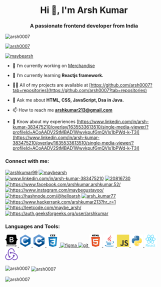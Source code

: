 <h1 align="center">Hi 👋, I'm Arsh Kumar</h1>
<h3 align="center">A passionate frontend developer from India</h3>

<p align="left"> <img src="https://komarev.com/ghpvc/?username=arsh0007&label=Profile%20views&color=0e75b6&style=flat" alt="arsh0007" /> </p>

<p align="left"> <a href="https://github.com/ryo-ma/github-profile-trophy"><img src="https://github-profile-trophy.vercel.app/?username=arsh0007" alt="arsh0007" /></a> </p>

<p align="left"> <a href="https://twitter.com/maybearsh" target="blank"><img src="https://img.shields.io/twitter/follow/maybearsh?logo=twitter&style=for-the-badge" alt="maybearsh" /></a> </p>

- 🔭 I’m currently working on [Merchandise](https://arsh0007.github.io/Merchandise/)

- 🌱 I’m currently learning **Reactjs framework.**

- 👨‍💻 All of my projects are available at [https://github.com/arsh0007?tab=repositories](https://github.com/arsh0007?tab=repositories)

- 💬 Ask me about **HTML, CSS, JavaScript, Dsa in Java.**

- 📫 How to reach me **arshkumar213@gmail.com**

- 📄 Know about my experiences [https://www.linkedin.com/in/arsh-kumar-383475210/overlay/1635533613510/single-media-viewer/?profileId=ACoAADV2StMBAD1WwvkpufGmQVIs1bPWd-k-T3I](https://www.linkedin.com/in/arsh-kumar-383475210/overlay/1635533613510/single-media-viewer/?profileId=ACoAADV2StMBAD1WwvkpufGmQVIs1bPWd-k-T3I)

<h3 align="left">Connect with me:</h3>
<p align="left">
<a href="https://codepen.io/arshkumar99" target="blank"><img align="center" src="https://raw.githubusercontent.com/rahuldkjain/github-profile-readme-generator/master/src/images/icons/Social/codepen.svg" alt="arshkumar99" height="30" width="40" /></a>
<a href="https://twitter.com/maybearsh" target="blank"><img align="center" src="https://raw.githubusercontent.com/rahuldkjain/github-profile-readme-generator/master/src/images/icons/Social/twitter.svg" alt="maybearsh" height="30" width="40" /></a>
<a href="https://linkedin.com/in/www.linkedin.com/in/arsh-kumar-383475210" target="blank"><img align="center" src="https://raw.githubusercontent.com/rahuldkjain/github-profile-readme-generator/master/src/images/icons/Social/linked-in-alt.svg" alt="www.linkedin.com/in/arsh-kumar-383475210" height="30" width="40" /></a>
<a href="https://stackoverflow.com/users/20816730" target="blank"><img align="center" src="https://raw.githubusercontent.com/rahuldkjain/github-profile-readme-generator/master/src/images/icons/Social/stack-overflow.svg" alt="20816730" height="30" width="40" /></a>
<a href="https://fb.com/https://www.facebook.com/arshkumar.arshkumar.52/" target="blank"><img align="center" src="https://raw.githubusercontent.com/rahuldkjain/github-profile-readme-generator/master/src/images/icons/Social/facebook.svg" alt="https://www.facebook.com/arshkumar.arshkumar.52/" height="30" width="40" /></a>
<a href="https://instagram.com/https://www.instagram.com/maybegustavoo/" target="blank"><img align="center" src="https://raw.githubusercontent.com/rahuldkjain/github-profile-readme-generator/master/src/images/icons/Social/instagram.svg" alt="https://www.instagram.com/maybegustavoo/" height="30" width="40" /></a>
<a href="https://hashnode.com/https://hashnode.com/@helloarsh" target="blank"><img align="center" src="https://raw.githubusercontent.com/rahuldkjain/github-profile-readme-generator/master/src/images/icons/Social/hashnode.svg" alt="https://hashnode.com/@helloarsh" height="30" width="40" /></a>
<a href="https://www.codechef.com/users/arsh_kumar77" target="blank"><img align="center" src="https://cdn.jsdelivr.net/npm/simple-icons@3.1.0/icons/codechef.svg" alt="arsh_kumar77" height="30" width="40" /></a>
<a href="https://www.hackerrank.com/https://www.hackerrank.com/arshkumar213?hr_r=1" target="blank"><img align="center" src="https://raw.githubusercontent.com/rahuldkjain/github-profile-readme-generator/master/src/images/icons/Social/hackerrank.svg" alt="https://www.hackerrank.com/arshkumar213?hr_r=1" height="30" width="40" /></a>
<a href="https://www.leetcode.com/https://leetcode.com/maybe_arsh/" target="blank"><img align="center" src="https://raw.githubusercontent.com/rahuldkjain/github-profile-readme-generator/master/src/images/icons/Social/leet-code.svg" alt="https://leetcode.com/maybe_arsh/" height="30" width="40" /></a>
<a href="https://auth.geeksforgeeks.org/user/https://auth.geeksforgeeks.org/user/arshkumar" target="blank"><img align="center" src="https://raw.githubusercontent.com/rahuldkjain/github-profile-readme-generator/master/src/images/icons/Social/geeks-for-geeks.svg" alt="https://auth.geeksforgeeks.org/user/arshkumar" height="30" width="40" /></a>
</p>

<h3 align="left">Languages and Tools:</h3>
<p align="left"> <a href="https://getbootstrap.com" target="_blank" rel="noreferrer"> <img src="https://raw.githubusercontent.com/devicons/devicon/master/icons/bootstrap/bootstrap-plain-wordmark.svg" alt="bootstrap" width="40" height="40"/> </a> <a href="https://www.cprogramming.com/" target="_blank" rel="noreferrer"> <img src="https://raw.githubusercontent.com/devicons/devicon/master/icons/c/c-original.svg" alt="c" width="40" height="40"/> </a> <a href="https://www.w3schools.com/cpp/" target="_blank" rel="noreferrer"> <img src="https://raw.githubusercontent.com/devicons/devicon/master/icons/cplusplus/cplusplus-original.svg" alt="cplusplus" width="40" height="40"/> </a> <a href="https://www.w3schools.com/css/" target="_blank" rel="noreferrer"> <img src="https://raw.githubusercontent.com/devicons/devicon/master/icons/css3/css3-original-wordmark.svg" alt="css3" width="40" height="40"/> </a> <a href="https://www.figma.com/" target="_blank" rel="noreferrer"> <img src="https://www.vectorlogo.zone/logos/figma/figma-icon.svg" alt="figma" width="40" height="40"/> </a> <a href="https://git-scm.com/" target="_blank" rel="noreferrer"> <img src="https://www.vectorlogo.zone/logos/git-scm/git-scm-icon.svg" alt="git" width="40" height="40"/> </a> <a href="https://www.w3.org/html/" target="_blank" rel="noreferrer"> <img src="https://raw.githubusercontent.com/devicons/devicon/master/icons/html5/html5-original-wordmark.svg" alt="html5" width="40" height="40"/> </a> <a href="https://www.java.com" target="_blank" rel="noreferrer"> <img src="https://raw.githubusercontent.com/devicons/devicon/master/icons/java/java-original.svg" alt="java" width="40" height="40"/> </a> <a href="https://developer.mozilla.org/en-US/docs/Web/JavaScript" target="_blank" rel="noreferrer"> <img src="https://raw.githubusercontent.com/devicons/devicon/master/icons/javascript/javascript-original.svg" alt="javascript" width="40" height="40"/> </a> <a href="https://www.python.org" target="_blank" rel="noreferrer"> <img src="https://raw.githubusercontent.com/devicons/devicon/master/icons/python/python-original.svg" alt="python" width="40" height="40"/> </a> <a href="https://reactjs.org/" target="_blank" rel="noreferrer"> <img src="https://raw.githubusercontent.com/devicons/devicon/master/icons/react/react-original-wordmark.svg" alt="react" width="40" height="40"/> </a> <a href="https://redux.js.org" target="_blank" rel="noreferrer"> <img src="https://raw.githubusercontent.com/devicons/devicon/master/icons/redux/redux-original.svg" alt="redux" width="40" height="40"/> </a> </p>

<p><img align="left" src="https://github-readme-stats.vercel.app/api/top-langs?username=arsh0007&show_icons=true&locale=en&layout=compact" alt="arsh0007" /></p>

<p>&nbsp;<img align="center" src="https://github-readme-stats.vercel.app/api?username=arsh0007&show_icons=true&locale=en" alt="arsh0007" /></p>

<p><img align="center" src="https://github-readme-streak-stats.herokuapp.com/?user=arsh0007&" alt="arsh0007" /></p>
